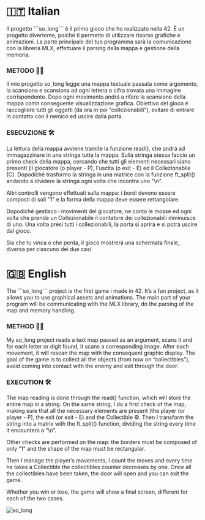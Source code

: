 <h1>🇮🇹 Italian</h1>

<p>Il progetto ```so_long``` è il primo gioco che ho realizzato nella 42. È un progetto divertente, poiché ti permette di utilizzare risorse grafiche e animazioni. La parte principale del tuo programma sarà la comunicazione con la libreria MLX, effettuare il parsing della mappa e gestione della memoria.</p>

<h3>METODO 👨‍🎓</h3>
<p>Il mio progetto so_long legge una mappa testuale passata come argomento, la scansiona e scansiona ad ogni lettera o cifra trovata una immagine corrispondente. Dopo ogni movimento andrá a rifare la scansione della mappa comn conseguente visualizzazione grafica. Obiettivo del gioco é raccogliere tutti gli oggetti (da ora in poi "collezionabili"), evitare di entrare in contatto con il nemico ed uscire dalla porta.</p>

<h3>ESECUZIONE 🛠️</h3>
<p>La lettura della mappa avviene tramite la funzione read(), che andrá ad immagazzinare in una stringa tutta la mappa. Sulla stringa stessa faccio un primo check della mappa, cercando che tutti gli elementi necessari siano presenti (il giocatore (o player - P), l'uscita (o exit - E) ed il Collezionabile (C).  Dopodiché trasformo la stringa in una matrice con la funzione ft_split() andando a dividere la stringa ogni volta che incontra uno "\n".</p>
<p>Altri controlli vengono effettuati sulla mappa: i bordi devono essere composti di soli "1" e la forma della mappa deve essere rettangolare.</p>
<p>Dopodiché gestisco i movimenti del giocatore, ne conto le mosse ed ogni volta che prende un Collezionabile il contatore dei collezionabili diminuisce di uno. Una volta presi tutti i collezionabili, la porta si aprirá e si potrá uscire dal gioco.</p>
<p>Sia che tu vinca o che perda, il gioco mostrerá una schermata finale, diversa per ciascuno dei due casi</p>

<h1>🇬🇧 English</h1>

<p>The ```so_long``` project is the first game i made in 42. It’s a fun project, as it allows you to use graphical assets and animations. The main part of your program will be communicating with the MLX library, do the parsing of the map and memory handling.</p>

<h3>METHOD 👨‍🎓</h3>
My so_long project reads a text map passed as an argument, scans it and for each letter or digit found, it scans a corresponding image. After each movement, it will rescan the map with the consequent graphic display. The goal of the game is to collect all the objects (from now on “collectibles”), avoid coming into contact with the enemy and exit through the door.

<h3>EXECUTION 🛠️</h3> 
</p>The map reading is done through the read() function, which will store the entire map in a string. On the same string, I do a first check of the map, making sure that all the necessary elements are present (the player (or player - P), the exit (or exit - E) and the Collectible ©. Then I transform the string into a matrix with the ft_split() function, dividing the string every time it encounters a “\n”.</p>

<p>Other checks are performed on the map: the borders must be composed of only “1” and the shape of the map must be rectangular.</p>

<p>Then I manage the player’s movements, I count the moves and every time he takes a Collectible the collectibles counter decreases by one. Once all the collectibles have been taken, the door will open and you can exit the game.</p>

<p>Whether you win or lose, the game will show a final screen, different for each of the two cases.</p>

![so_long](https://user-images.githubusercontent.com/123883959/228296331-910d258c-c8af-447d-93d7-c0b8bf2d7674.gif)
